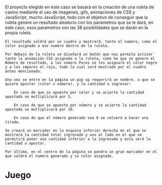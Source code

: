 El proyecto elegido en este caso se basará en la creación de una ruleta de casino mediante el uso de imagenes, gifs, animaciones de CSS y JavaScript, mucho JavaScript, todo con el objetivo de conseguir que la ruleta genere un resultado aleatorio con los parametros que se le dará, en este caso, esos parametros son las 38 posibilidades que se darán en la propia ruleta. 

    El resultado saldrá por un cuadro y mostrará, tanto el numero, como el color asignado a ese numero dentro de la ruleta.

    Por debajo de la ruleta se diseñará un botón que nos permita activar tanto la animación CSS asignada a la ruleta, como ha que se genere el Número de resultado, a los número Pares se les asignará el color negro y a los impares el rojo, todo lo cual será mostrado por el cuadro antes mencionado.

    Una vez se entre en la página un pop up requerirá un nombre, a que se quiere apostar (color o número), y la cantidad a ingresar:

        En caso de que se apueste por color y se acierte la cantidad apostada se multiplicará por 5.

        En caso de que se apueste por número y se acierte la cantidad apostada se multiplicará por 10.

        En caso de que el número generado sea 0 se volverá a hacer una tirada.

    Se creará un marcador en la esquina inferior derecha en el que se mostrará la cantidad total ingresada y uno al lado en el que se permitirá poner una cantidad inferior a la ingresada y esta será la cantidad a apostar.

    Por último, en el centro de la página se pondra un gran marcador en el que saldrá el numero generado y su color asignado.
# Juego
